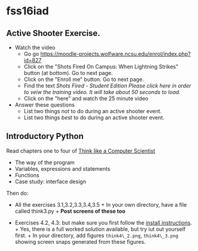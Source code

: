 # fss16iad
## Active Shooter Exercise.

- Watch the video
   - Go go https://moodle-projects.wolfware.ncsu.edu/enrol/index.php?id=827
   - Click on the "Shots Fired On Campus: When Lightning Strikes" button (at bottom). Go to next page.
   - Click on the "Enroll me" button. Go to next page.
   - Find the text <em>Shots Fired - Student Edition
     Please click here in order to veiw the training video. It will take about 50 seconds to load.</em>
   - Click on the "here" and watch the 25 minute video
- Answer these questions
    - List two things _not_ to do during an active shooter event.
    - List two things _best_ to do during an active shooter event.

## Introductory Python

Read chapters one to four of [Think like a Computer Scientist](http://www.greenteapress.com/thinkpython/html/index.html)

+ The way of the program
+ Variables, expressions and statements
+ Functions
+ Case study: interface design

Then do:

+ All the exercises 3.1,3.2,3.3,3.4,3.5 
      + In your own directory, have a file called think3.py
      + **Post screens of these too**

+ Exercises 4.2, 4.3: but make sure you first follow the [install instructions](http://www.greenteapress.com/thinkpython/swampy/install.html).
      + Yes, there is a full worked solution available, but try iut out yourself first.
      + In your directory, add figures `think4\_2.png`, `think4\_3.png` showing screen snaps generated from these figures.
